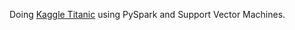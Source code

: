 Doing [Kaggle Titanic](https://www.kaggle.com/c/titanic) using PySpark and Support Vector Machines.
